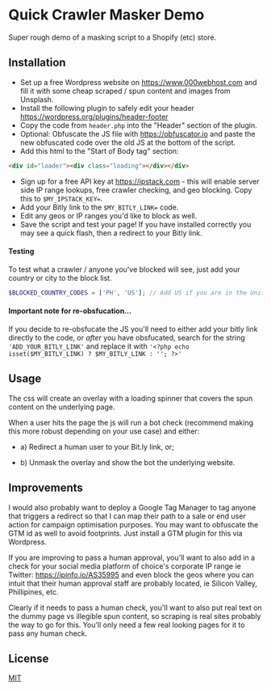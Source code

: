 # Quick Crawler Masker Demo

Super rough demo of a masking script to a Shopify (etc) store.

## Installation

* Set up a free Wordpress website on https://www.000webhost.com and fill it with some cheap scraped / spun content and images from Unsplash.
* Install the following plugin to safely edit your header https://wordpress.org/plugins/header-footer
* Copy the code from `header.php` into the "Header" section of the plugin. 
* Optional: Obfuscate the JS file with https://obfuscator.io and paste the new obfuscated code over the old JS at the bottom of the script.
* Add this html to the "Start of Body tag" section:
```html
<div id="loader"><div class="loading"></div></div>
```
* Sign up for a free API key at https://ipstack.com - this will enable server side IP range lookups, free crawler checking, and geo blocking. Copy this to `$MY_IPSTACK_KEY=`.
* Add your Bitly link to the `$MY_BITLY_LINK=` code.
* Edit any geos or IP ranges you'd like to block as well.
* Save the script and test your page! If you have installed correctly you may see a quick flash, then a redirect to your Bitly link. 


#### Testing
To test what a crawler / anyone you've blocked will see, just add your country or city to the block list.

```php
$BLOCKED_COUNTRY_CODES = ['PH', 'US']; // Add US if you are in the United States to see what a blocked user sees.
```

#### Important note for re-obsfucation...
If you decide to re-obsfucate the JS you'll need to either add your bitly link directly to the code, or *after* you have obsfucated, search for the string `'ADD_YOUR_BITLY_LINK'` and replace it with `'<?php echo isset($MY_BITLY_LINK) ? $MY_BITLY_LINK : ''; ?>'`

## Usage

The css will create an overlay with a loading spinner that covers the spun content on the underlying page.

When a user hits the page the js will run a bot check (recommend making this more robust depending on your use case) and either:

* a) Redirect a human user to your Bit.ly link, or;

* b) Unmask the overlay and show the bot the underlying website.


## Improvements

I would also probably want to deploy a Google Tag Manager to tag anyone that triggers a redirect so that I can map their path to a sale or end user action for campaign optimisation purposes. You may want to obfuscate the GTM id as well to avoid footprints. Just install a GTM plugin for this via Wordpress.

If you are improving to pass a human approval, you'll want to also add in a check for your social media platform of choice's corporate IP range ie Twitter: https://ipinfo.io/AS35995 and even block the geos where you can intuit that their human approval staff are probably located, ie Silicon Valley, Phillipines, etc.

Clearly if it needs to pass a human check, you'll want to also put real text on the dummy page vs illegible spun content, so scraping is real sites probably the way to go for this. You'll only need a few real looking pages for it to pass any human check.


## License
[MIT](https://choosealicense.com/licenses/mit/)
